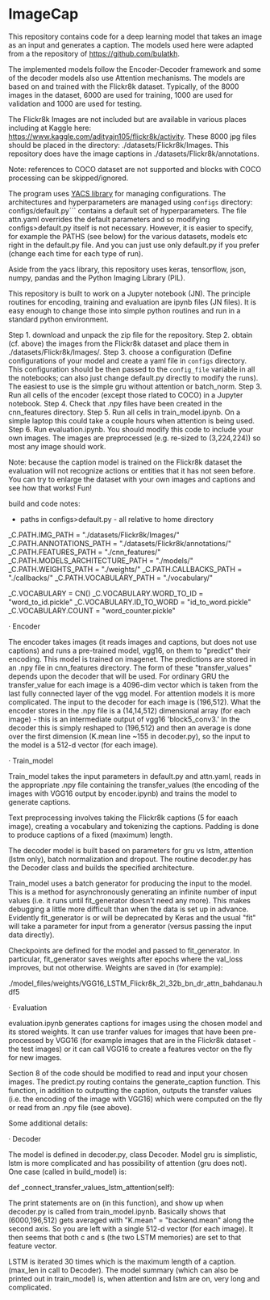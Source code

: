 # ImageCap
This repository contains code for a deep learning model that takes an image as an input and
generates a caption. The models used here were adapted from a the repository of https://github.com/bulatkh.

The implemented models follow the Encoder-Decoder framework and some of the decoder models also use Attention mechanisms. 
The models are based on and trained with the Flickr8k dataset. Typically, of the 8000 images in the dataset, 6000 are
used for training, 1000 are used for validation and 1000 are used for testing.

The Flickr8k Images are not included but are available in various places including at 
Kaggle here: https://www.kaggle.com/adityajn105/flickr8k/activity. These 8000 jpg files
should be placed in the directory: ./datasets/Flickr8k/Images. This repository does have 
the image captions in ./datasets/Flickr8k/annotations.

Note: references to COCO dataset are not supported and blocks with COCO processing
can be skipped/ignored.

The program uses [YACS library](https://github.com/rbgirshick/yacs) for managing configurations. The architectures 
and hyperparameters are managed using ```configs``` directory: configs/default.py``` contains a default set of 
hyperparameters. The file attn.yaml overrides the default parameters and so modifying configs>default.py itself is not 
necessary. However, it is easier to specify, for example the PATHS (see below) for the various datasets,
models etc right in the default.py file. And you can just use only default.py if you prefer (change each
time for each type of run).

Aside from the yacs library, this repository uses keras, tensorflow, json,
numpy, pandas and the Python Imaging Library (PIL).

This repository is built to work on a Jupyter notebook (JN). The principle routines for encoding, training
and evaluation are ipynb files (JN files). It is easy enough to change those into simple python
routines and run in a standard python environment.

Step 1. download and unpack the zip file for the repository.
Step 2. obtain (cf. above) the images from the Flickr8k dataset and place them
in ./datasets/Flickr8k/Images/.
Step 3. choose a configuration (Define configurations of your model and create a yaml
file in ```configs``` directory. This configuration should be then passed to the ```config_file``` 
variable in all the notebooks; can also just change default.py directly to modify the runs). 
The easiest to use is the simple gru without attention or batch_norm. 
Step 3. Run all cells of the encoder (except those rlated to COCO) in a Jupyter
notebook.
Step 4. Check that .npy files have been created in the cnn_features directory.
Step 5. Run all cells in train_model.ipynb. On a simple laptop this could take
a couple hours when attention is being used.
Step 6. Run evaluation.ipynb. You should modify this code to include your own images.
The images are preprocessed (e.g. re-sized to (3,224,224)) so most any image should work.

Note: because the caption model is trained on the Flickr8k dataset the evaluation will
not recognize actions or entities that it has not seen before. You can try to enlarge
the dataset with your own images and captions and see how that works! Fun!


build and code notes:

- paths in configs>default.py - all relative to home directory

_C.PATH.IMG_PATH = "./datasets/Flickr8k/Images/"
_C.PATH.ANNOTATIONS_PATH = "./datasets/Flickr8k/annotations/"
_C.PATH.FEATURES_PATH = "./cnn_features/"
_C.PATH.MODELS_ARCHITECTURE_PATH = "./models/"
_C.PATH.WEIGHTS_PATH = "./weights/"
_C.PATH.CALLBACKS_PATH = "./callbacks/"
_C.PATH.VOCABULARY_PATH = "./vocabulary/"

_C.VOCABULARY = CN()
_C.VOCABULARY.WORD_TO_ID = "word_to_id.pickle"
_C.VOCABULARY.ID_TO_WORD = "id_to_word.pickle"
_C.VOCABULARY.COUNT = "word_counter.pickle"

· Encoder

The encoder takes images (it reads images and captions, but does not use captions)
and runs a pre-trained model, vgg16, on them to "predict" their encoding. This
model is trained on imagenet. The predictions are stored in an .npy file in
cnn_features directory. The form of these "transfer_values" depends upon the
decoder that will be used. For ordinary GRU the transfer_value for each image 
is a 4096-dim vector which is taken from the last fully connected layer of the
vgg model. For attention models it is more complicated. The input to the decoder 
for each image is (196,512). What the encoder stores in the .npy file is a (14,14,512)
dimensional array (for each image) - this is an intermediate output of vgg16 
'block5_conv3.' In the decoder this is simply reshaped to (196,512)
and then an average is done over the first dimension (K.mean line ~155 in decoder.py),
so the input to the model is a 512-d vector (for each image).


· Train_model

Train_model takes the input parameters in default.py and attn.yaml, reads
in the appropriate .npy file containing the transfer_values (the encoding
of the images with VGG16 output by encoder.ipynb) and trains the model
to generate captions. 

Text preprocessing involves taking the Flickr8k captions (5 for eaach image),
creating a vocabulary and tokenizing the captions. Padding is done to produce
captions of a fixed (maximum) length.

The decoder model is built based on parameters for gru vs lstm, attention (lstm only),
batch normalization and dropout. The routine decoder.py has the Decoder class
and builds the specified architecture.

Train_model uses a batch generator for producing the input to the model. This
is a method for asynchronously generating an infinite number of input values
(i.e. it runs until fit_generator doesn't need any more). This makes debugging
a little more difficult than when the data is set up in advance. Evidently
fit_generator is or will be deprecated by Keras and the usual "fit" will take
a parameter for input from a generator (versus passing the input data directly).

Checkpoints are defined for the model and passed to fit_generator. In particular,
fit_generator saves weights after epochs where the val_loss improves, but not
otherwise. Weights are saved in (for example):

./model_files/weights/VGG16_LSTM_Flickr8k_2l_32b_bn_dr_attn_bahdanau.hdf5

· Evaluation

evaluation.ipynb generates captions for images using the chosen model and its
stored weights. It can use tranfer values for images that have been pre-processed
by VGG16 (for example images that are in the Flickr8k dataset - the test images)
or it can call VGG16 to create a features vector on the fly for new images.

Section 8 of the code should be modified to read and input your chosen images. 
The predict.py routing contains the generate_caption function. This function, in
addition to outputting the caption, outputs the transfer values (i.e. the encoding
of the image with VGG16) which were computed on the fly or read from an .npy
file (see above).



Some additional details:

· Decoder

The model is defined in decoder.py, class Decoder. Model gru is simplistic, lstm is more
complicated and has possibility of attention (gru does not). One case (called in build_model) is:

def _connect_transfer_values_lstm_attention(self):

The print statements are on (in this function), and show up when decoder.py is called from train_model.ipynb.
Basically shows that (6000,196,512) gets averaged with "K.mean" = "backend.mean" along
the second axis. So you are left with a single 512-d vector (for each image). It then
seems that both c and s (the two LSTM memories) are set to that feature vector.

LSTM is iterated 30 times which is the maximum length of a
caption. (max_len in call to Decoder). The model summary (which can also be printed
out in train_model) is, when attention and lstm are on, very long and complicated. 
